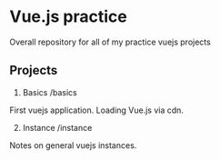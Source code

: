 # Vue.js practice 

Overall repository for all of my practice vuejs projects

## Projects

1. Basics /basics

First vuejs application. Loading Vue.js via cdn.

2. Instance /instance

Notes on general vuejs instances. 